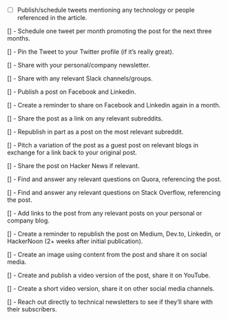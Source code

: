 - [ ] Publish/schedule tweets mentioning any technology or people referenced in the article.

[] - Schedule one tweet per month promoting the post for the next three months.

[] - Pin the Tweet to your Twitter profile (if it’s really great).

[] - Share with your personal/company newsletter.

[] - Share with any relevant Slack channels/groups.

[] - Publish a post on Facebook and Linkedin.

[] - Create a reminder to share on Facebook and Linkedin again in a month.

[] - Share the post as a link on any relevant subreddits.

[] - Republish in part as a post on the most relevant subreddit.

[] - Pitch a variation of the post as a guest post on relevant blogs in exchange for a link back to your original post.

[] - Share the post on Hacker News if relevant.

[] - Find and answer any relevant questions on Quora, referencing the post.

[] - Find and answer any relevant questions on Stack Overflow, referencing the post.

[] - Add links to the post from any relevant posts on your personal or company blog.

[] - Create a reminder to republish the post on Medium, Dev.to, Linkedin, or HackerNoon (2+ weeks after initial publication).

[] - Create an image using content from the post and share it on social media.

[] - Create and publish a video version of the post, share it on YouTube.

[] - Create a short video version, share it on other social media channels.

[] - Reach out directly to technical newsletters to see if they’ll share with their subscribers.
